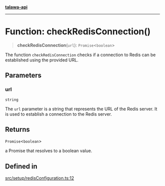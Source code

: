 [**talawa-api**](../../../README.md)

***

# Function: checkRedisConnection()

> **checkRedisConnection**(`url`): `Promise`\<`boolean`\>

The function `checkRedisConnection` checks if a connection to Redis can be established using the
provided URL.

## Parameters

### url

`string`

The `url` parameter is a string that represents the URL of the Redis server.
It is used to establish a connection to the Redis server.

## Returns

`Promise`\<`boolean`\>

a Promise that resolves to a boolean value.

## Defined in

[src/setup/redisConfiguration.ts:12](https://github.com/Suyash878/talawa-api/blob/f376d03c37e9acd046e7cc983947432c95f74442/src/setup/redisConfiguration.ts#L12)
